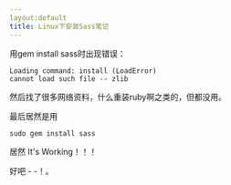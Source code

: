 ```yaml
---
layout:default
title: Linux下安装Sass笔记
---
```


用gem install sass时出现错误：

	Loading command: install (LoadError)
	cannot load such file -- zlib

然后找了很多网络资料，什么重装ruby啊之类的，但都没用。

最后居然是用 

	sudo gem install sass

居然 It's Working！！！

好吧 - -！。